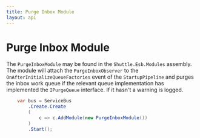 ```yaml
---
title: Purge Inbox Module
layout: api
---
```

# Purge Inbox Module

The `PurgeInboxModule` may be found in the `Shuttle.Esb.Modules` assembly.  The module will attach the `PurgeInboxObserver` to the `OnAfterInitializeQueueFactories` event of the `StartupPipeline` and purges the inbox work queue if the relevant queue implementation has implemented the `IPurgeQueue` interface.  If it hasn't a warning is logged.

~~~c#
	var bus = ServiceBus
		.Create.Create
		(
			c => c.AddModule(new PurgeInboxModule())
		)
		.Start();
~~~
